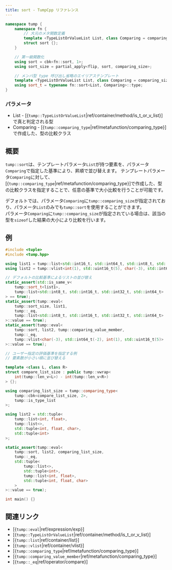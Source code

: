 ```yaml
---
title: sort - TumpCpp リファレンス
---
```


```cpp
namespace tump {
    namespace fn {
        // 大元のメタ関数定義
        template <TypeListOrValueList List, class Comparing = comparing_size>
        struct sort {};
    }

    // 第一級関数化
    using sort = cbk<fn::sort, 1>;
    using sort_size = partial_apply<flip, sort, comparing_size>;

    // メンバ型 type 呼び出し省略のエイリアステンプレート
    template <TypeListOrValueList List, class Comparing = comparing_size>
    using sort_t = typename fn::sort<List, Comparing>::type;
}
```

### パラメータ

- List - [{`tump::TypeListOrValueList`|ref/container/method/is_t_or_v_list}]で真と判定される型
- Comparing - [{`tump::comparing_type`|ref/metafunction/comparing_type}]で作成した、型の比較クラス

## 概要

`tump::sort`は、テンプレートパラメータ`List`が持つ要素を、パラメータ`Comparing`で指定した基準により、昇順で並び替えます。
テンプレートパラメータ`Comparing`に対して、[{`tump::comparing_type`|ref/metafunction/comparing_type}]で作成した、型の比較クラスを指定することで、任意の基準で大小比較を行うことが可能です。

デフォルトでは、パラメータ`Comparing`に`tump::comparing_size`が指定されており、パラメータ`List`のみでも`tump::sort`を使用することができます。  
パラメータ`Comparing`に`tump::comparing_size`が指定されている場合は、該当の型を`sizeof`した結果の大小により比較を行います。

## 例

```cpp
#include <tuple>
#include <tump.hpp>

using list1 = tump::list<std::int16_t, std::int64_t, std::int8_t, std::int32_t>;
using list2 = tump::vlist<int(1), std::uint16_t(5), char(-3), std::int64_t(-2)>;

// デフォルトの比較基準によるリストの並び替え
static_assert(std::is_same_v<
    tump::sort_t<list1>,
    tump::list<std::int8_t, std::int16_t, std::int32_t, std::int64_t>
> == true);
static_assert(tump::eval<
    tump::sort_size, list1,
    tump::_eq,
    tump::list<std::int8_t, std::int16_t, std::int32_t, std::int64_t>
>::value == true);
static_assert(tump::eval<
    tump::sort, list2, tump::comparing_value_member,
    tump::_eq,
    tump::vlist<char(-3), std::int64_t(-2), int(1), std::uint16_t(5)>
>::value == true);

// ユーザー指定の評価基準を指定する例
// 要素数が小さい順に並び替える

template <class L, class R>
struct compare_list_size : public tump::vwrap<
    int(tump::len_v<L>) - int(tump::len_v<R>)
> {};

using comparing_list_size = tump::comparing_type<
    tump::cbk<compare_list_size, 2>,
    tump::is_type_list
>;

using list2 = std::tuple<
    tump::list<int, float>,
    tump::list<>,
    std::tuple<int, float, char>,
    std::tuple<int>
>;

static_assert(tump::eval<
    tump::sort, list2, comparing_list_size,
    tump::_eq,
    std::tuple<
        tump::list<>,
        std::tuple<int>,
        tump::list<int, float>,
        std::tuple<int, float, char>
    >
>::value == true);

int main() {}
```

## 関連リンク

- [{`tump::eval`|ref/expression/exp}]
- [{`tump::TypeListOrValueList`|ref/container/method/is_t_or_v_list}]
- [{`tump::list`|ref/container/list}]
- [{`tump::vlist`|ref/container/vlist}]
- [{`tump::comparing_type`|ref/metafunction/comparing_type}]
- [{`tump::comparing_value_member`|ref/metafunction/comparing_type}]
- [{`tump::_eq`|ref/operator/compare}]
